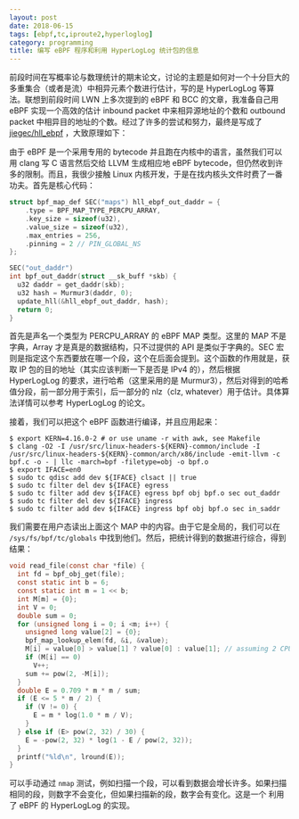 ```yaml
---
layout: post
date: 2018-06-15
tags: [ebpf,tc,iproute2,hyperloglog]
category: programming
title: 编写 eBPF 程序和利用 HyperLogLog 统计包的信息
---
```


前段时间在写概率论与数理统计的期末论文，讨论的主题是如何对一个十分巨大的多重集合（或者是流）中相异元素个数进行估计，写的是 HyperLogLog 等算法。联想到前段时间 LWN 上多次提到的 eBPF 和 BCC 的文章，我准备自己用 eBPF 实现一个高效的估计 inbound packet 中来相异源地址的个数和 outbound packet 中相异目的地址的个数。经过了许多的尝试和努力，最终是写成了 [jiegec/hll_ebpf](https://github.com/jiegec/hll_ebpf) ，大致原理如下：

由于 eBPF 是一个采用专用的 bytecode 并且跑在内核中的语言，虽然我们可以用 clang 写 C 语言然后交给 LLVM 生成相应地 eBPF bytecode，但仍然收到许多的限制。而且，我很少接触 Linux 内核开发，于是在找内核头文件时费了一番功夫。首先是核心代码：

```c
struct bpf_map_def SEC("maps") hll_ebpf_out_daddr = {
    .type = BPF_MAP_TYPE_PERCPU_ARRAY,
    .key_size = sizeof(u32),
    .value_size = sizeof(u32),
    .max_entries = 256,
    .pinning = 2 // PIN_GLOBAL_NS
};

SEC("out_daddr")
int bpf_out_daddr(struct __sk_buff *skb) {
  u32 daddr = get_daddr(skb);
  u32 hash = Murmur3(daddr, 0);
  update_hll(&hll_ebpf_out_daddr, hash);
  return 0;
}
```

首先是声名一个类型为 PERCPU_ARRAY 的 eBPF MAP 类型。这里的 MAP 不是字典，Array 才是真是的数据结构，只不过提供的 API 是类似于字典的。SEC 宏则是指定这个东西要放在哪一个段，这个在后面会提到。这个函数的作用就是，获取 IP 包的目的地址（其实应该判断一下是否是 IPv4 的），然后根据 HyperLogLog 的要求，进行哈希（这里采用的是 Murmur3），然后对得到的哈希值分段，前一部分用于索引，后一部分的 nlz（clz, whatever）用于估计。具体算法详情可以参考 HyperLogLog 的论文。

接着，我们可以把这个 eBPF 函数进行编译，并且应用起来：

```shell
$ export KERN=4.16.0-2 # or use uname -r with awk, see Makefile
$ clang -O2 -I /usr/src/linux-headers-${KERN}-common/include -I /usr/src/linux-headers-${KERN}-common/arch/x86/include -emit-llvm -c bpf.c -o - | llc -march=bpf -filetype=obj -o bpf.o
$ export IFACE=en0 
$ sudo tc qdisc add dev ${IFACE} clsact || true
$ sudo tc filter del dev ${IFACE} egress
$ sudo tc filter add dev ${IFACE} egress bpf obj bpf.o sec out_daddr
$ sudo tc filter del dev ${IFACE} ingress
$ sudo tc filter add dev ${IFACE} ingress bpf obj bpf.o sec in_saddr
```

我们需要在用户态读出上面这个 MAP 中的内容。由于它是全局的，我们可以在 `/sys/fs/bpf/tc/globals` 中找到他们。然后，把统计得到的数据进行综合，得到结果：

```c
void read_file(const char *file) {
  int fd = bpf_obj_get(file);
  const static int b = 6;
  const static int m = 1 << b;
  int M[m] = {0};
  int V = 0;
  double sum = 0;
  for (unsigned long i = 0; i <m; i++) {
    unsigned long value[2] = {0};
    bpf_map_lookup_elem(fd, &i, &value);
    M[i] = value[0] > value[1] ? value[0] : value[1]; // assuming 2 CPUs, will change later
    if (M[i] == 0)
      V++;
    sum += pow(2, -M[i]);
  }
  double E = 0.709 * m * m / sum;
  if (E <= 5 * m / 2) {
    if (V != 0) {
      E = m * log(1.0 * m / V);
    }
  } else if (E> pow(2, 32) / 30) {
    E = -pow(2, 32) * log(1 - E / pow(2, 32));
  }
  printf("%ld\n", lround(E));
}
```

可以手动通过 `nmap` 测试，例如扫描一个段，可以看到数据会增长许多。如果扫描相同的段，则数字不会变化，但如果扫描新的段，数字会有变化。这是一个 利用了 eBPF 的 HyperLogLog 的实现。

